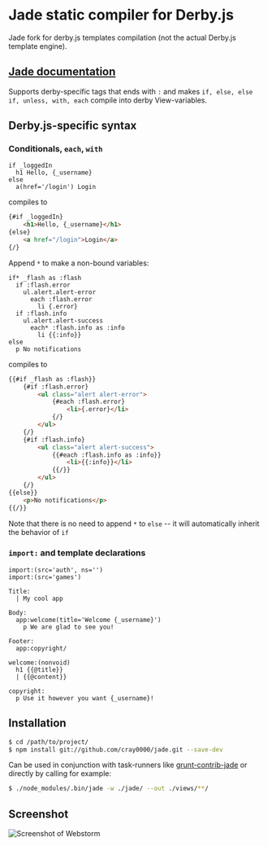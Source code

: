 # Jade static compiler for Derby.js

 Jade fork for derby.js templates compilation (not the actual Derby.js template engine).
 ## [Jade documentation](https://github.com/visionmedia/jade)

 Supports derby-specific tags that ends with `:` and makes `if, else, else if, unless, with, each` compile into derby View-variables.

## Derby.js-specific syntax

### Conditionals, `each`, `with`

```jade
if _loggedIn
  h1 Hello, {_username}
else
  a(href='/login') Login
```
 compiles to
```html
{#if _loggedIn}
    <h1>Hello, {_username}</h1>
{else}
    <a href="/login">Login</a>
{/}
```

 Append `*` to make a non-bound variables:
```jade
if* _flash as :flash
  if :flash.error
    ul.alert.alert-error
      each :flash.error
        li {.error}
  if :flash.info
    ul.alert.alert-success
      each* :flash.info as :info
        li {{:info}}
else
  p No notifications
```
 compiles to
```html
{{#if _flash as :flash}}
    {#if :flash.error}
        <ul class="alert alert-error">
            {#each :flash.error}
                <li>{.error}</li>
            {/}
        </ul>
    {/}
    {#if :flash.info}
        <ul class="alert alert-success">
            {{#each :flash.info as :info}}
                <li>{{:info}}</li>
            {{/}}
        </ul>
    {/}
{{else}}
    <p>No notifications</p>
{{/}}
```
 Note that there is no need to append `*` to `else` -- it will automatically inherit the behavior of `if`

### `import:` and template declarations

```jade
import:(src='auth', ns='')
import:(src='games')

Title:
  | My cool app

Body:
  app:welcome(title='Welcome {_username}')
    p We are glad to see you!

Footer:
  app:copyright/

welcome:(nonvoid)
  h1 {{@title}}
  | {{@content}}

copyright:
  p Use it however you want {_username}!
```

## Installation

```bash
$ cd /path/to/project/
$ npm install git://github.com/cray0000/jade.git --save-dev
```

 Can be used in conjunction with task-runners like [grunt-contrib-jade](https://github.com/cray0000/grunt-contrib-jade) or directly by calling for example:

```bash
$ ./node_modules/.bin/jade -w ./jade/ --out ./views/**/
```

## Screenshot
![Screenshot of Webstorm](https://raw.github.com/cray0000/jade/master/bin/derby-jade.png "Screenshot of Webstorm")


